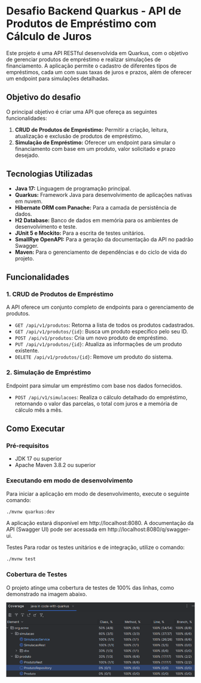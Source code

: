 # Desafio Backend Quarkus - API de Produtos de Empréstimo com Cálculo de Juros

Este projeto é uma API RESTful desenvolvida em Quarkus, com o objetivo de gerenciar produtos de empréstimo e realizar simulações de financiamento. A aplicação permite o cadastro de diferentes tipos de empréstimos, cada um com suas taxas de juros e prazos, além de oferecer um endpoint para simulações detalhadas.

## Objetivo do desafio

O principal objetivo é criar uma API que ofereça as seguintes funcionalidades:

1.  **CRUD de Produtos de Empréstimo:** Permitir a criação, leitura, atualização e exclusão de produtos de empréstimo.
2.  **Simulação de Empréstimo:** Oferecer um endpoint para simular o financiamento com base em um produto, valor solicitado e prazo desejado.

## Tecnologias Utilizadas

* **Java 17:** Linguagem de programação principal.
* **Quarkus:** Framework Java para desenvolvimento de aplicações nativas em nuvem.
* **Hibernate ORM com Panache:** Para a camada de persistência de dados.
* **H2 Database:** Banco de dados em memória para os ambientes de desenvolvimento e teste.
* **JUnit 5 e Mockito:** Para a escrita de testes unitários.
* **SmallRye OpenAPI:** Para a geração da documentação da API no padrão Swagger.
* **Maven:** Para o gerenciamento de dependências e do ciclo de vida do projeto.

## Funcionalidades

### 1. CRUD de Produtos de Empréstimo

A API oferece um conjunto completo de endpoints para o gerenciamento de produtos.

* `GET /api/v1/produtos`: Retorna a lista de todos os produtos cadastrados.
* `GET /api/v1/produtos/{id}`: Busca um produto específico pelo seu ID.
* `POST /api/v1/produtos`: Cria um novo produto de empréstimo.
* `PUT /api/v1/produtos/{id}`: Atualiza as informações de um produto existente.
* `DELETE /api/v1/produtos/{id}`: Remove um produto do sistema.

### 2. Simulação de Empréstimo

Endpoint para simular um empréstimo com base nos dados fornecidos.

* `POST /api/v1/simulacoes`: Realiza o cálculo detalhado do empréstimo, retornando o valor das parcelas, o total com juros e a memória de cálculo mês a mês.

## Como Executar

### Pré-requisitos

* JDK 17 ou superior
* Apache Maven 3.8.2 ou superior

### Executando em modo de desenvolvimento

Para iniciar a aplicação em modo de desenvolvimento, execute o seguinte comando:

```bash
./mvnw quarkus:dev
```

A aplicação estará disponível em http://localhost:8080. A documentação da API (Swagger UI) pode ser acessada em http://localhost:8080/q/swagger-ui.

Testes
Para rodar os testes unitários e de integração, utilize o comando:

```bash
./mvnw test
```

### Cobertura de Testes
O projeto atinge uma cobertura de testes de 100% das linhas, como demonstrado na imagem abaixo.

![Testes](img.png)